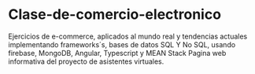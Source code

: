 # Clase-de-comercio-electronico
Ejercicios de e-commerce, aplicados al mundo real y tendencias actuales implementando frameworks´s, bases de datos SQL Y No SQL, usando firebase, MongoDB, Angular, Typescript y MEAN Stack
Pagina web informativa del proyecto de asistentes virtuales.
